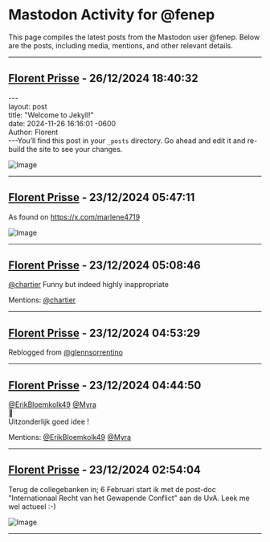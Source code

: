 # Mastodon Activity for @fenep

This page compiles the latest posts from the Mastodon user @fenep. Below are the posts, including media, mentions, and other relevant details.

---

## [Florent Prisse](https://mastodon.social/@fenep/113720585943168733) - 26/12/2024 18:40:32 

---<br />layout: post<br />title:  &quot;Welcome to Jekyll!&quot;<br />date:   2024-11-26 16:16:01 -0600<br />Author: Florent<br />---You’ll find this post in your `_posts` directory. Go ahead and edit it and re-build the site to see your changes.

![Image](https://files.mastodon.social/media_attachments/files/113/720/628/664/829/378/original/36eff55885469a45.png)

---

## [Florent Prisse](https://mastodon.social/@fenep/113700558034536143) - 23/12/2024 05:47:11 

As found on <a href="https://x.com/marlene4719" target="_blank" rel="nofollow noopener" translate="no"><span class="invisible">https://</span><span class="">x.com/marlene4719</span><span class="invisible"></span></a>

![Image](https://files.mastodon.social/media_attachments/files/113/700/557/412/933/119/original/4fae0f1dd4ff26f2.png)

---

## [Florent Prisse](https://mastodon.social/@fenep/113700406989468750) - 23/12/2024 05:08:46 

<span class="h-card" translate="no"><a href="https://toot.cafe/@chartier" class="u-url mention">@<span>chartier</span></a></span> Funny but indeed highly inappropriate

Mentions: [@chartier](https://toot.cafe/@chartier) 

---

## [Florent Prisse](https://mastodon.social/users/fenep/statuses/113700346878440107/activity) - 23/12/2024 04:53:29 



Reblogged from [@glennsorrentino](https://mastodon.social/@glennsorrentino)

---

## [Florent Prisse](https://mastodon.social/@fenep/113700312861851539) - 23/12/2024 04:44:50 

<span class="h-card" translate="no"><a href="https://mastodon.social/@ErikBloemkolk49" class="u-url mention">@<span>ErikBloemkolk49</span></a></span> <span class="h-card" translate="no"><a href="https://mastodon.green/@Myra" class="u-url mention">@<span>Myra</span></a></span><br />🤣<br />Uitzonderlijk goed idee !

Mentions: [@ErikBloemkolk49](https://mastodon.social/@ErikBloemkolk49) [@Myra](https://mastodon.green/@Myra) 

---

## [Florent Prisse](https://mastodon.social/@fenep/113699877341368471) - 23/12/2024 02:54:04 

Terug de collegebanken in; 6 Februari start ik met de post-doc &quot;Internationaal Recht van het Gewapende Conflict&quot; aan de UvA. Leek me wel actueel :-)

![Image](https://files.mastodon.social/media_attachments/files/113/699/877/037/889/646/original/1af90c24ab8d4dce.jpg)

---

